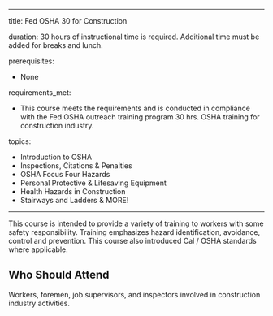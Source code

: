 
---
title: Fed OSHA 30 for Construction

duration: 30 hours of instructional time is required.  Additional time must be added for breaks and lunch.

prerequisites:
  - None

requirements_met:
  - This course meets the requirements and is conducted in compliance with the Fed OSHA outreach training program 30 hrs. OSHA training for construction industry.

topics:
  - Introduction to OSHA
  - Inspections, Citations & Penalties
  - OSHA Focus Four Hazards
  - Personal Protective & Lifesaving Equipment
  - Health Hazards in Construction
  - Stairways and Ladders & MORE!
---

This course is intended to provide a variety of training to workers with some safety responsibility. Training emphasizes hazard identification, avoidance, control and prevention. This course also introduced Cal / OSHA standards where applicable.

## Who Should Attend

Workers, foremen, job supervisors, and inspectors involved in construction industry activities.

